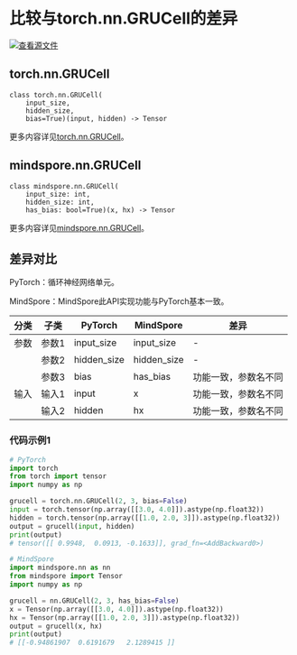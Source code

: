 # 比较与torch.nn.GRUCell的差异

[![查看源文件](https://mindspore-website.obs.cn-north-4.myhuaweicloud.com/website-images/r2.3.q1/resource/_static/logo_source.svg)](https://gitee.com/mindspore/docs/blob/r2.3.q1/docs/mindspore/source_zh_cn/note/api_mapping/pytorch_diff/GRUCell.md)

## torch.nn.GRUCell

```text
class torch.nn.GRUCell(
    input_size,
    hidden_size,
    bias=True)(input, hidden) -> Tensor
```

更多内容详见[torch.nn.GRUCell](https://pytorch.org/docs/1.8.1/generated/torch.nn.GRUCell.html)。

## mindspore.nn.GRUCell

```text
class mindspore.nn.GRUCell(
    input_size: int,
    hidden_size: int,
    has_bias: bool=True)(x, hx) -> Tensor
```

更多内容详见[mindspore.nn.GRUCell](https://www.mindspore.cn/docs/zh-CN/r2.3.0rc1/api_python/nn/mindspore.nn.GRUCell.html)。

## 差异对比

PyTorch：循环神经网络单元。

MindSpore：MindSpore此API实现功能与PyTorch基本一致。

| 分类 | 子类 |PyTorch | MindSpore | 差异 |
| --- | --- | --- | --- |---|
|参数 | 参数1 | input_size | input_size |- |
| | 参数2 | hidden_size | hidden_size | - |
| | 参数3 | bias | has_bias | 功能一致，参数名不同 |
|输入 | 输入1 | input | x | 功能一致，参数名不同 |
| | 输入2 | hidden | hx |  功能一致，参数名不同 |

### 代码示例1

```python
# PyTorch
import torch
from torch import tensor
import numpy as np

grucell = torch.nn.GRUCell(2, 3, bias=False)
input = torch.tensor(np.array([[3.0, 4.0]]).astype(np.float32))
hidden = torch.tensor(np.array([[1.0, 2.0, 3]]).astype(np.float32))
output = grucell(input, hidden)
print(output)
# tensor([[ 0.9948,  0.0913, -0.1633]], grad_fn=<AddBackward0>)

# MindSpore
import mindspore.nn as nn
from mindspore import Tensor
import numpy as np

grucell = nn.GRUCell(2, 3, has_bias=False)
x = Tensor(np.array([[3.0, 4.0]]).astype(np.float32))
hx = Tensor(np.array([[1.0, 2.0, 3]]).astype(np.float32))
output = grucell(x, hx)
print(output)
# [[-0.94861907  0.6191679   2.1289415 ]]
```
